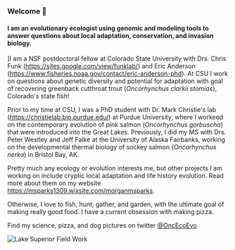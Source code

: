 ### Welcome 👋

#### I am an evolutionary ecologist using genomic and modeling tools to answer questions about local adaptation, conservation, and invasion biology.

]I am a NSF postdoctoral fellow at Colorado State University with Drs. Chris Funk (https://sites.google.com/view/funklab/) and Eric Anderson (https://www.fisheries.noaa.gov/contact/eric-anderson-phd). At CSU I work on questions about genetic diversity and potential for adaptation with goal of recovering greenback cutthroat trout (*Oncorhynchus clarkii stomias*), Colorado's state fish!

Prior to my time at CSU, I was a PhD student with Dr. Mark Christie's lab (https://christielab.bio.purdue.edu/) at Purdue University, where I workeed on the contemporary evolution of pink salmon (*Oncorhynchus gorbuscha*) that were introduced into the Great Lakes. Previously, I did my MS with Drs. Peter Westley and Jeff Falke at the University of Alaska Fairbanks, working on the developmental thermal biology of sockey salmon (*Oncorhynchus nerka*) in Bristol Bay, AK.

Pretty much any ecology or evolution interests me, but other projects I am working on include cryptic local adaptation and life history evolution. Read more about them on my website https://msparks1309.wixsite.com/morganmsparks.

Otherwise, I love to fish, hunt, gather, and garden, with the ultimate goal of making really good food. I have a current obsession with making pizza.

Find my science, pizza, and dog pictures on twitter [@OncEcoEvo](https://twitter.com/OncEcoEvo)


![Lake Superior Field Work](https://github.com/morgan-sparks/morgan-sparks/blob/main/Photo%20Sep%2017%2C%2011%2051%2045%20AM.jpg)

